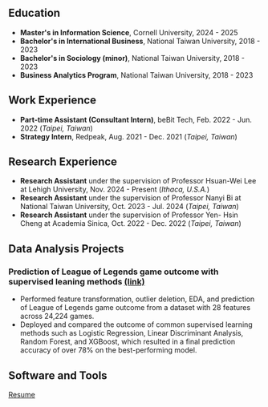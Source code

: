 ## Education
- **Master's in Information Science**, Cornell University, 2024 - 2025
- **Bachelor's in International Business**, National Taiwan University, 2018 - 2023
- **Bachelor's in Sociology (minor)**, National Taiwan University, 2018 - 2023
- **Business Analytics Program**, National Taiwan University, 2018 - 2023
  
## Work Experience
- **Part-time Assistant (Consultant Intern)**, beBit Tech, Feb. 2022 - Jun. 2022 (_Taipei, Taiwan_)
- **Strategy Intern**, Redpeak, Aug. 2021 - Dec. 2021 (_Taipei, Taiwan_)
  
## Research Experience
- **Research Assistant** under the supervision of Professor Hsuan-Wei Lee at Lehigh University, Nov. 2024 - Present (_Ithaca, U.S.A._)
- **Research Assistant** under the supervision of Professor Nanyi Bi at National Taiwan University, Oct. 2023 - Jul. 2024 (_Taipei, Taiwan_)
- **Research Assistant** under the supervision of Professor Yen- Hsin Cheng at Academia Sinica, Oct. 2022 - Dec. 2022 (_Taipei, Taiwan_)

## Data Analysis Projects
### Prediction of League of Legends game outcome with supervised leaning methods [(link)](https://github.com/cjw612/LeagueofLegendsGameOutcomeClassification)

- Performed feature transformation, outlier deletion, EDA, and prediction of League of Legends game outcome from a dataset with 28 features across 24,224 games.
- Deployed and compared the outcome of common supervised learning methods such as Logistic Regression, Linear Discriminant Analysis, Random Forest, and XGBoost, which resulted in a final prediction accuracy of over 78% on the best-performing model.
  
## Software and Tools

[Resume](/assets/Resume.pdf)

